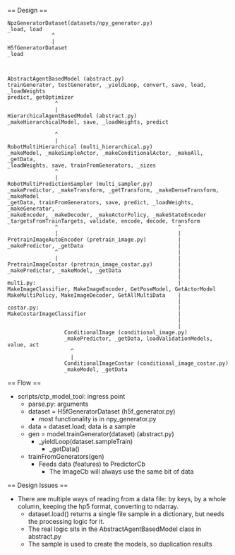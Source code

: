 == Design ==

```
NpzGeneratorDataset(datasets/npy_generator.py)
_load, load
              ^
              |
H5fGeneratorDataset
_load



AbstractAgentBasedModel (abstract.py)
trainGenerator, testGenerator, _yieldLoop, convert, save, load, _loadWeights
predict, getOptimizer
               ^
               |
HierarchicalAgentBasedModel (abstract.py)
_makeHierarchicalModel, save, _loadWeights, predict

               ^
               |
RobotMultiHierarchical (multi_hierarchical.py)
_makeModel, _makeSimpleActor, _makeConditionalActor, _makeAll, _getData,
_loadWeights, save, trainFromGenerators, _sizes
               ^
               |
RobotMultiPredictionSampler (multi_sampler.py)
_makePredictor, _makeTransform, _getTransform, _makeDenseTransform, _makeModel
_getData, trainFromGenerators, save, predict, _loadWeights, _makeGenerator,
_makeEncoder, _makeDecoder, _makeActorPolicy, _makeStateEncoder
_targetsFromTrainTargets, validate, encode, decode, transform
               ^                                      ^
               |                                      |
PretrainImageAutoEncoder (pretrain_image.py)          |
_makePredictor, _getData                              |
               ^                                      |
               |                                      |
PretrainImageCostar (pretrain_image_costar.py)        |
_makePredictor, _makeModel, _getData                  |
                                                      |
multi.py:                                             |
MakeImageClassifier, MakeImageEncoder, GetPoseModel, GetActorModel
MakeMultiPolicy, MakeImageDecoder, GetAllMultiData    |
                                                      |
costar.py:                                            |
MakeCostarImageClassifier                             |
                                                      |
                                                      |
                  ConditionalImage (conditional_image.py)
                  _makePredictor, _getData, loadValidationModels, value, act
                    ^
                    |
                  ConditionalImageCostar (conditional_image_costar.py)
                  _makeModel, _getData
```

== Flow ==
- scripts/ctp_model_tool: ingress point
  - parse.py: arguments
  - dataset = H5fGeneratorDataset (h5f_generator.py)
    - most functionality is in npy_generator.py
  - data = dataset.load; data is a sample
  - gen = model.trainGenerator(dataset) (abstract.py)
    - _yieldLoop(dataset.sampleTrain)
      - _getData()
  - trainFromGenerators(gen)
    - Feeds data (features) to PredictorCb
      - The ImageCb will always use the same bit of data

== Design Issues ==
- There are multiple ways of reading from a data file: by keys, by a whole column, keeping the hp5 format, converting to ndarray.
  - dataset.load() returns a single file sample in a dictionary, but needs the processing logic for it.
  - The real logic sits in the AbstractAgentBasedModel class in abstract.py
  - The sample is used to create the models, so duplication results
